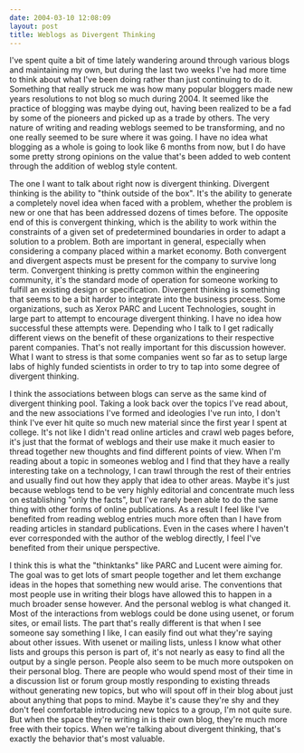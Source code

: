 ```yaml
---
date: 2004-03-10 12:08:09
layout: post
title: Weblogs as Divergent Thinking
---
```


I've spent quite a bit of time lately wandering around through various blogs and maintaining my own, but during the last two weeks I've had more time to think about what I've been doing rather than just continuing to do it. Something that really struck me was how many popular bloggers made new years resolutions to not blog so much during 2004. It seemed like the practice of blogging was maybe dying out, having been realized to be a fad by some of the pioneers and picked up as a trade by others. The very nature of writing and reading weblogs seemed to be transforming, and no one really seemed to be sure where it was going. I have no idea what blogging as a whole is going to look like 6 months from now, but I do have some pretty strong opinions on the value that's been added to web content through the addition of weblog style content.

The one I want to talk about right now is divergent thinking. Divergent thinking is the ability to "think outside of the box". It's the ability to generate a completely novel idea when faced with a problem, whether the problem is new or one that has been addressed dozens of times before. The opposite end of this is convergent thinking, which is the ability to work within the constraints of a given set of predetermined boundaries in order to adapt a solution to a problem. Both are important in general, especially when considering a company placed within a market economy. Both convergent and divergent aspects must be present for the company to survive long term. Convergent thinking is pretty common within the engineering community, it's the standard mode of operation for someone working to fulfill an existing design or specification. Divergent thinking is something that seems to be a bit harder to integrate into the business process. Some organizations, such as Xerox PARC and Lucent Technologies, sought in large part to attempt to encourage divergent thinking. I have no idea how successful these attempts were. Depending who I talk to I get radically different views on the benefit of these organizations to their respective parent companies. That's not really important for this discussion however. What I want to stress is that some companies went so far as to setup large labs of highly funded scientists in order to try to tap into some degree of divergent thinking.

I think the associations between blogs can serve as the same kind of divergent thinking pool. Taking a look back over the topics I've read about, and the new associations I've formed and ideologies I've run into, I don't think I've ever hit quite so much new material since the first year I spent at college. It's not like I didn't read online articles and crawl web pages before, it's just that the format of weblogs and their use make it much easier to thread together new thoughts and find different points of view. When I'm reading about a topic in someones weblog and I find that they have a really interesting take on a technology, I can trawl through the rest of their entries and usually find out how they apply that idea to other areas. Maybe it's just because weblogs tend to be very highly editorial and concentrate much less on establishing "only the facts", but I've rarely been able to do the same thing with other forms of online publications. As a result I feel like I've benefited from reading weblog entries much more often than I have from reading articles in standard publications. Even in the cases where I haven't ever corresponded with the author of the weblog directly, I feel I've benefited from their unique perspective.

I think this is what the "thinktanks" like PARC and Lucent were aiming for. The goal was to get lots of smart people together and let them exchange ideas in the hopes that something new would arise. The conventions that most people use in writing their blogs have allowed this to happen in a much broader sense however. And the personal weblog is what changed it. Most of the interactions from weblogs could be done using usenet, or forum sites, or email lists. The part that's really different is that when I see someone say something I like, I can easily find out what they're saying about other issues. With usenet or mailing lists, unless I know what other lists and groups this person is part of, it's not nearly as easy to find all the output by a single person. People also seem to be much more outspoken on their personal blog. There are people who would spend most of their time in a discussion list or forum group mostly responding to existing threads without generating new topics, but who will spout off in their blog about just about anything that pops to mind. Maybe it's cause they're shy and they don't feel comfortable introducing new topics to a group, I'm not quite sure. But when the space they're writing in is their own blog, they're much more free with their topics. When we're talking about divergent thinking, that's exactly the behavior that's most valuable.
